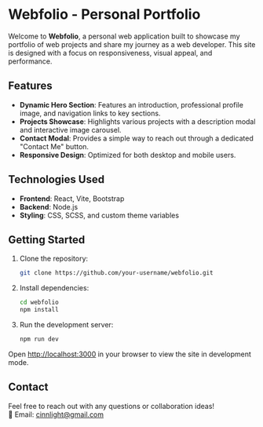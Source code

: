 # Webfolio - Personal Portfolio

Welcome to **Webfolio**, a personal web application built to showcase my portfolio of web projects and share my journey as a web developer. This site is designed with a focus on responsiveness, visual appeal, and performance.

## Features

- **Dynamic Hero Section**: Features an introduction, professional profile image, and navigation links to key sections.
- **Projects Showcase**: Highlights various projects with a description modal and interactive image carousel.
- **Contact Modal**: Provides a simple way to reach out through a dedicated "Contact Me" button.
- **Responsive Design**: Optimized for both desktop and mobile users.

## Technologies Used

- **Frontend**: React, Vite, Bootstrap
- **Backend**: Node.js
- **Styling**: CSS, SCSS, and custom theme variables

## Getting Started

1. Clone the repository:
   ```bash
   git clone https://github.com/your-username/webfolio.git
   ```

2. Install dependencies:
   ```bash
   cd webfolio
   npm install
   ```

3. Run the development server:
   ```bash
   npm run dev
   ```

Open [http://localhost:3000](http://localhost:3000) in your browser to view the site in development mode.

## Contact

Feel free to reach out with any questions or collaboration ideas!  
📧 Email: [cinnlight@gmail.com](mailto:cinnlight@gmail.com)
